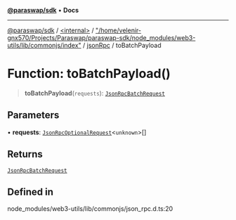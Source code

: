 [**@paraswap/sdk**](../../../../../../README.md) • **Docs**

***

[@paraswap/sdk](../../../../../../globals.md) / [\<internal\>](../../../../../README.md) / ["/home/velenir-gnx570/Projects/Paraswap/paraswap-sdk/node\_modules/web3-utils/lib/commonjs/index"](../../../README.md) / [jsonRpc](../README.md) / toBatchPayload

# Function: toBatchPayload()

> **toBatchPayload**(`requests`): [`JsonRpcBatchRequest`](../../../../../type-aliases/JsonRpcBatchRequest.md)

## Parameters

• **requests**: [`JsonRpcOptionalRequest`](../../../../../interfaces/JsonRpcOptionalRequest.md)\<`unknown`\>[]

## Returns

[`JsonRpcBatchRequest`](../../../../../type-aliases/JsonRpcBatchRequest.md)

## Defined in

node\_modules/web3-utils/lib/commonjs/json\_rpc.d.ts:20
